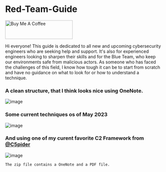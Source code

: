 # Red-Team-Guide

<a href="https://www.buymeacoffee.com/dmcxblue" target="_blank"><img src="https://cdn.buymeacoffee.com/buttons/v2/default-red.png" alt="Buy Me A Coffee" style="height: 60px !important;width: 217px !important;" ></a>

Hi everyone! This guide is dedicated to all new and upcoming cybersecurity engineers who are seeking help and support. It's also for experienced engineers looking to sharpen their skills and for the Blue Team, who keep our environments safe from malicious actors. As someone who has faced the challenges of this field, I know how tough it can be to start from scratch and have no guidance on what to look for or how to understand a technique. 

### A clean structure, that I think looks nice using OneNote.

![image](https://github.com/dmcxblue/Red-Team-Guide/assets/41899653/3f872df1-d106-42a5-b81d-6356c9cd76f9)

### Some current techniques os of May 2023

![image](https://github.com/dmcxblue/Red-Team-Guide/assets/41899653/ee113a91-0815-4312-a080-8923bf03e4b4)

### And using one of my curent favorite C2 Framework from <a href="https://twitter.com/C5pider" target="_blank">@C5pider</a>

![image](https://github.com/dmcxblue/Red-Team-Guide/assets/41899653/487e5a39-735c-4caf-b5e1-f137bbba7322)


`The zip file contains a OneNote and a PDF file.`
